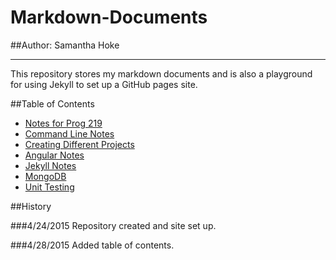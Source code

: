 # Markdown-Documents 
##Author: Samantha Hoke

----------------
This repository stores my markdown documents and is also a playground for using Jekyll to set up a GitHub pages site.

##Table of Contents
 - [Notes for Prog 219](https://github.com/SamanthaHoke/Markdown-Documents/blob/master/NotesForProg219.md)
 - [Command Line Notes](https://github.com/SamanthaHoke/Markdown-Documents/blob/master/commandLineNotes.md)
 - [Creating Different Projects](https://github.com/SamanthaHoke/Markdown-Documents/blob/master/CreatingDifferentProjects.md)
 - [Angular Notes](https://github.com/SamanthaHoke/Markdown-Documents/blob/master/AngularNotes.md)
 - [Jekyll Notes](https://github.com/SamanthaHoke/Markdown-Documents/blob/master/jekyllNotes.md)
 - [MongoDB](https://github.com/SamanthaHoke/Markdown-Documents/blob/master/mongoDB.md)
 - [Unit Testing](https://github.com/SamanthaHoke/Markdown-Documents/blob/master/unitTesting.md)

##History

###4/24/2015
Repository created and site set up.

###4/28/2015
Added table of contents.
